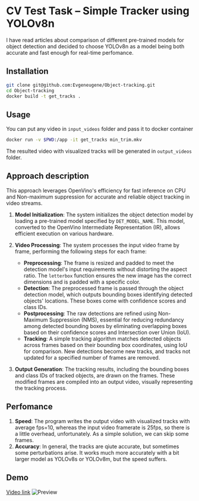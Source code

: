 # CV Test Task – Simple Tracker using YOLOv8n

I have read articles about comparison of different pre-trained models for object detection and decided to choose YOLOv8n as a model being both accurate and fast enough for real-time perfomance.

## Installation
```bash
git clone git@github.com:Evgeneugene/Object-tracking.git
cd Object-tracking
docker build -t get_tracks . 
```
## Usage
You can put any video in `input_videos` folder and pass it to docker container
```bash
docker run -v $PWD:/app -it get_tracks min_trim.mkv 
``` 
The resulted video with visualized tracks will be generated in `output_videos` folder.

## Approach description

This approach leverages OpenVino's efficiency for fast inference on CPU and Non-maximum suppression for accurate and reliable object tracking in video streams.

1. **Model Initialization**: The system initializes the object detection model by loading a pre-trained model specified by `DET_MODEL_NAME`. This model, converted to the OpenVino Intermediate Representation (IR), allows efficient execution on various hardware.

2. **Video Processing**: The system processes the input video frame by frame, performing the following steps for each frame:
    - **Preprocessing**: The frame is resized and padded to meet the detection model's input requirements without distorting the aspect ratio. The `letterbox` function ensures the new image has the correct dimensions and is padded with a specific color.
    - **Detection**: The preprocessed frame is passed through the object detection model, which outputs bounding boxes identifying detected objects' locations. These boxes come with confidence scores and class IDs.
    - **Postprocessing**: The raw detections are refined using Non-Maximum Suppression (NMS), essential for reducing redundancy among detected bounding boxes by eliminating overlapping boxes based on their confidence scores and Intersection over Union (IoU).
    - **Tracking**: A simple tracking algorithm matches detected objects across frames based on their bounding box coordinates, using IoU for comparison. New detections become new tracks, and tracks not updated for a specified number of frames are removed.

3. **Output Generation**: The tracking results, including the bounding boxes and class IDs of tracked objects, are drawn on the frames. These modified frames are compiled into an output video, visually representing the tracking process.

## Perfomance

1. **Speed**: The program writes the output video with visualized tracks with average fps=10, whereas the input video framerate is 25fps, so there is a little overhead, unfortunately. As a simple solution, we can skip some frames.
2. **Accuracy**: In general, the tracks are qiute accurate, but sometimes some perturbations arise. It works much more accurately with a bit larger model as YOLOv8s or YOLOv8m, but the speed suffers.

## Demo

[Video link](https://youtu.be/zjbV-xx7T8g)
![Preview](img_demo/photo.png)

